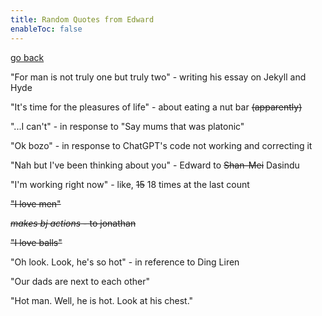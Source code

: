 ```yaml
---
title: Random Quotes from Edward
enableToc: false
---
```


[go back](Writings/Writings.md)

"For man is not truly one but truly two" - writing his essay on Jekyll and Hyde

"It's time for the pleasures of life" - about eating a nut bar ~~(apparently)~~

"...I can't" - in response to "Say mums that was platonic"

"Ok bozo" - in response to ChatGPT's code not working and correcting it

"Nah but I've been thinking about you" - Edward to ~~Shan-Mei~~ Dasindu

"I'm working right now" - like, ~~15~~ 18 times at the last count

~~"I love men"~~

~~*makes bj actions* - to jonathan~~

~~"I love balls"~~

"Oh look. Look, he's so hot" - in reference to Ding Liren

"Our dads are next to each other"

"Hot man. Well, he is hot. Look at his chest."

